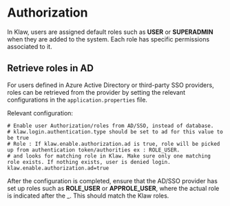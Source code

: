 # Authorization

In Klaw, users are assigned default roles such as **USER** or
**SUPERADMIN** when they are added to the system. Each role has specific
permissions associated to it.

## Retrieve roles in AD

For users defined in Azure Active Directory or third-party SSO
providers, roles can be retrieved from the provider by setting the
relevant configurations in the `application.properties` file.

Relevant configuration:

    # Enable user Authorization/roles from AD/SSO, instead of database.
    # klaw.login.authentication.type should be set to ad for this value to be true
    # Role : If klaw.enable.authorization.ad is true, role will be picked up from authentication token/authorities ex : ROLE_USER.
    # and looks for matching role in Klaw. Make sure only one matching role exists. If nothing exists, user is denied login.
    klaw.enable.authorization.ad=true

After the configuration is completed, ensure that the AD/SSO provider
has set up roles such as **ROLE_USER** or **APPROLE_USER**, where the
actual role is indicated after the \_\. This should match the Klaw
roles.
